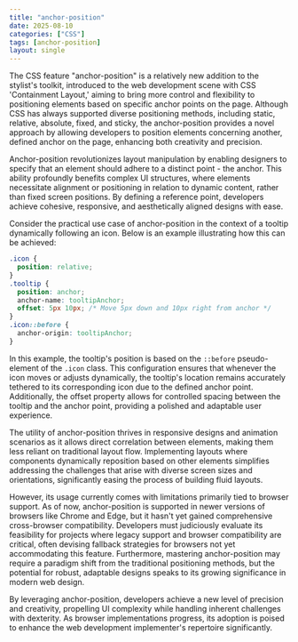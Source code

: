 ```yaml
---
title: "anchor-position"
date: 2025-08-10
categories: ["CSS"]
tags: [anchor-position]
layout: single
---
```


The CSS feature "anchor-position" is a relatively new addition to the stylist's toolkit, introduced to the web development scene with CSS 'Containment Layout,' aiming to bring more control and flexibility to positioning elements based on specific anchor points on the page. Although CSS has always supported diverse positioning methods, including static, relative, absolute, fixed, and sticky, the anchor-position provides a novel approach by allowing developers to position elements concerning another, defined anchor on the page, enhancing both creativity and precision.

Anchor-position revolutionizes layout manipulation by enabling designers to specify that an element should adhere to a distinct point - the anchor. This ability profoundly benefits complex UI structures, where elements necessitate alignment or positioning in relation to dynamic content, rather than fixed screen positions. By defining a reference point, developers achieve cohesive, responsive, and aesthetically aligned designs with ease.

Consider the practical use case of anchor-position in the context of a tooltip dynamically following an icon. Below is an example illustrating how this can be achieved:

```css
.icon {
  position: relative;
}
.tooltip {
  position: anchor;
  anchor-name: tooltipAnchor;
  offset: 5px 10px; /* Move 5px down and 10px right from anchor */
}
.icon::before {
  anchor-origin: tooltipAnchor;
}
```

In this example, the tooltip's position is based on the `::before` pseudo-element of the `.icon` class. This configuration ensures that whenever the icon moves or adjusts dynamically, the tooltip's location remains accurately tethered to its corresponding icon due to the defined anchor point. Additionally, the offset property allows for controlled spacing between the tooltip and the anchor point, providing a polished and adaptable user experience.

The utility of anchor-position thrives in responsive designs and animation scenarios as it allows direct correlation between elements, making them less reliant on traditional layout flow. Implementing layouts where components dynamically reposition based on other elements simplifies addressing the challenges that arise with diverse screen sizes and orientations, significantly easing the process of building fluid layouts.

However, its usage currently comes with limitations primarily tied to browser support. As of now, anchor-position is supported in newer versions of browsers like Chrome and Edge, but it hasn't yet gained comprehensive cross-browser compatibility. Developers must judiciously evaluate its feasibility for projects where legacy support and browser compatibility are critical, often devising fallback strategies for browsers not yet accommodating this feature. Furthermore, mastering anchor-position may require a paradigm shift from the traditional positioning methods, but the potential for robust, adaptable designs speaks to its growing significance in modern web design.

By leveraging anchor-position, developers achieve a new level of precision and creativity, propelling UI complexity while handling inherent challenges with dexterity. As browser implementations progress, its adoption is poised to enhance the web development implementer's repertoire significantly.
